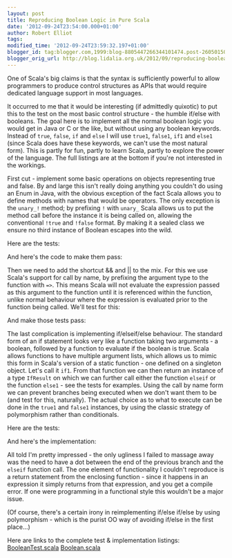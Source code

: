 ```yaml
---
layout: post
title: Reproducing Boolean Logic in Pure Scala
date: '2012-09-24T23:54:00.000+01:00'
author: Robert Elliot
tags:
modified_time: '2012-09-24T23:59:32.197+01:00'
blogger_id: tag:blogger.com,1999:blog-8805447266344101474.post-2605015096737428508
blogger_orig_url: http://blog.lidalia.org.uk/2012/09/reproducing-boolean-logic-in-pure-scala.html
---
```


One of Scala's big claims is that the syntax is sufficiently powerful to allow
programmers to produce control structures as APIs that would require dedicated
language support in most languages.

It occurred to me that it would be interesting (if admittedly quixotic) to put
this to the test on the most basic control structure - the humble if/else with
booleans. The goal here is to implement all the normal boolean logic you would
get in Java or C or the like, but without using any boolean keywords. Instead of
`true`, `false`, `if` and `else` I will use `true1`, `false1`, `if1` and `else1`
(since Scala does have these keywords, we can't use the most natural form). This
is partly for fun, partly to learn Scala, partly to explore the power of the
language. The full listings are at the bottom if you're not interested in the
workings.

First cut - implement some basic operations on objects representing true and
false. By and large this isn't really doing anything you couldn't do using an
Enum in Java, with the obvious exception of the fact Scala allows you to define
methods with names that would be operators. The only exception is the `unary_!`
method; by prefixing `!` with `unary_` Scala allows us to put the method call
before the instance it is being called on, allowing the conventional `!true` and
`!false` format. By making it a sealed class we ensure no third instance of
Boolean escapes into the wild.

Here are the tests:
<script src="https://gist.github.com/3778789.js?file=BooleanTest.scala"></script>

And here's the code to make them pass:
<script src="https://gist.github.com/3778797.js?file=Boolean.scala"></script>

Then we need to add the shortcut && and || to the mix. For this we use Scala's
support for call by name, by prefixing the argument type to the function with
`=>`. This means Scala will not evaluate the expression passed as this argument
to the function until it is referenced within the function, unlike normal
behaviour where the expression is evaluated prior to the function being called.
We'll test for this:
<script src="https://gist.github.com/3778831.js?file=Boolean.scala"></script>

And make those tests pass:
<script src="https://gist.github.com/3778843.js?file=Boolean.scala"></script>

The last complication is implementing if/elseif/else behaviour. The standard
form of an if statement looks very like a function taking two arguments - a
boolean, followed by a function to evaluate if the boolean is true. Scala allows
functions to have multiple argument lists, which allows us to mimic this form in
Scala's version of a static function - one defined on a singleton object. Let's
call it `if1`. From that function we can then return an instance of a type
`IfResult` on which we can further call either the function `elseif` or the
function `else1` - see the tests for examples. Using the call by name form we
can prevent branches being executed when we don't want them to be (and test for
this, naturally). The actual choice as to what to execute can be done in the
`true1` and `false1` instances, by using the classic strategy of polymorphism
rather than conditionals.

Here are the tests:
<script src="https://gist.github.com/3778898.js?file=BooleanTest.scala"></script>

And here's the implementation:
<script src="https://gist.github.com/3778890.js?file=Boolean.scala"></script>

All told I'm pretty impressed - the only ugliness I failed to massage away was
the need to have a dot between the end of the previous branch and the `elseif`
function call. The one element of functionality I couldn't reproduce is a return
statement from the enclosing function - since it happens in an expression it
simply returns from that expression, and you get a compile error. If one were
programming in a functional style this wouldn't be a major issue.

(Of course, there's a certain irony in reimplementing if/else if/else by using
polymorphism - which is the purist OO way of avoiding if/else in the first
place...)

Here are links to the complete test & implementation listings:
[BooleanTest.scala](https://gist.github.com/3778705)
[Boolean.scala](https://gist.github.com/3778716)
